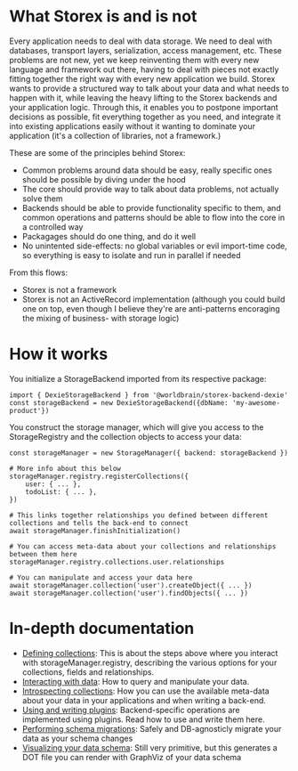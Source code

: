 What Storex is and is not
=========================

Every application needs to deal with data storage. We need to deal with databases, transport layers, serialization, access management, etc. These problems are not new, yet we keep reinventing them with every new language and framework out there, having to deal with pieces not exactly fitting together the right way with every new application we build. Storex wants to provide a structured way to talk about your data and what needs to happen with it, while leaving the heavy lifting to the Storex backends and your application logic. Through this, it enables you to postpone important decisions as possible, fit everything together as you need, and integrate it into existing applications easily without it wanting to dominate your application (it's a collection of libraries, not a framework.)

These are some of the principles behind Storex:

* Common problems around data should be easy, really specific ones should be possible by diving under the hood
* The core should provide way to talk about data problems, not actually solve them
* Backends should be able to provide functionality specific to them, and common operations and patterns should be able to flow into the core in a controlled way
* Packagages should do one thing, and do it well
* No unintented side-effects: no global variables or evil import-time code, so everything is easy to isolate and run in parallel if needed 

From this flows:

* Storex is not a framework
* Storex is not an ActiveRecord implementation (although you could build one on top, even though I believe they're are anti-patterns encoraging the mixing of business- with storage logic)

How it works
============

You initialize a StorageBackend imported from its respective package:

```
import { DexieStorageBackend } from '@worldbrain/storex-backend-dexie'
const storageBackend = new DexieStorageBackend({dbName: 'my-awesome-product'})
```

You construct the storage manager, which will give you access to the StorageRegistry and the collection objects to access your data:

```
const storageManager = new StorageManager({ backend: storageBackend })

# More info about this below
storageManager.registry.registerCollections({
    user: { ... },
    todoList: { ... },
})

# This links together relationships you defined between different collections and tells the back-end to connect
await storageManager.finishInitialization()

# You can access meta-data about your collections and relationships between them here
storageManager.registry.collections.user.relationships

# You can manipulate and access your data here
await storageManager.collection('user').createObject({ ... })
await storageManager.collection('user').findObjects({ ... })
```

In-depth documentation
======================

* [Defining collections](./collections.md): This is about the steps above where you interact with storageManager.registry, describing the various options for your collections, fields and relationships.
* [Interacting with data](./operations): How to query and manipulate your data.
* [Introspecting collections](./registry.md): How you can use the available meta-data about your data in your applications and when writing a back-end.
* [Using and writing plugins](./plugins.md): Backend-specific operations are implemented using plugins. Read how to use and write them here.
* [Performing schema migrations](https://github.com/WorldBrain/storex-schema-migrations): Safely and DB-agnosticly migrate your data as your schema changes
* [Visualizing your data schema](https://github.com/WorldBrain/storex-visualize-graphviz): Still very primitive, but this generates a DOT file you can render with GraphViz of your data schema
